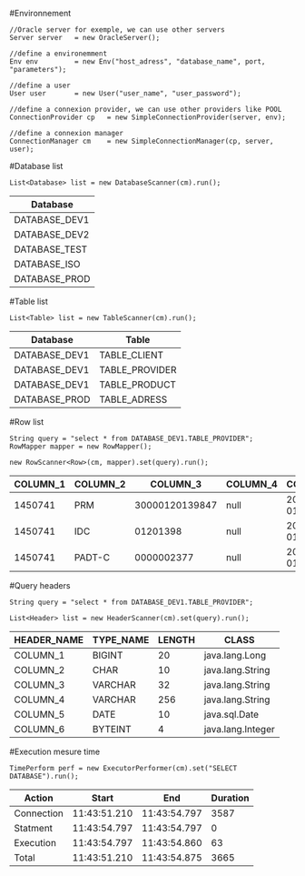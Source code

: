 #Environnement

	//Oracle server for exemple, we can use other servers
    Server server 	= new OracleServer(); 
    
    //define a environemment
	Env env 		= new Env("host_adress", "database_name", port, "parameters"); 
	
	//define a user
	User user 		= new User("user_name", "user_password");
	
	//define a connexion provider, we can use other providers like POOL
	ConnectionProvider cp	= new SimpleConnectionProvider(server, env);
	
	//define a connexion manager
	ConnectionManager cm 	= new SimpleConnectionManager(cp, server, user);

#Database list

	List<Database> list = new DatabaseScanner(cm).run();

|Database
|---------
|DATABASE_DEV1
|DATABASE_DEV2
|DATABASE_TEST
|DATABASE_ISO
|DATABASE_PROD

#Table list

	List<Table> list = new TableScanner(cm).run();

Database | Table
-------|---------
DATABASE_DEV1 | TABLE_CLIENT
DATABASE_DEV1 | TABLE_PROVIDER
DATABASE_DEV1 | TABLE_PRODUCT
DATABASE_PROD | TABLE_ADRESS


#Row list

	String query = "select * from DATABASE_DEV1.TABLE_PROVIDER";
	RowMapper mapper = new RowMapper();
	
	new RowScanner<Row>(cm, mapper).set(query).run();
	
COLUMN_1  |COLUMN_2 |COLUMN_3     |COLUMN_4 |COLUMN_5 |COLUMN_6
----------|---------|-------------|---------|---------|--------
1450741 |PRM    |30000120139847  |null |2004-05-01 |1
1450741 |IDC    |01201398        |null |2004-05-01 |1
1450741 |PADT-C |0000002377      |null |2004-05-01 |1

#Query headers

	String query = "select * from DATABASE_DEV1.TABLE_PROVIDER";
	
	List<Header> list = new HeaderScanner(cm).set(query).run();
	
HEADER_NAME |TYPE_NAME |LENGTH |CLASS |
-------|-------|-----|-----------------------------
COLUMN_1 |BIGINT     |20      |java.lang.Long     |
COLUMN_2 |CHAR       |10      |java.lang.String   |
COLUMN_3 |VARCHAR    |32      |java.lang.String   |
COLUMN_4 |VARCHAR    |256     |java.lang.String   |
COLUMN_5 |DATE       |10      |java.sql.Date      |
COLUMN_6 |BYTEINT    |4       |java.lang.Integer  |

	
#Execution mesure time

	TimePerform perf = new ExecutorPerformer(cm).set("SELECT DATABASE").run();

Action | Start | End | Duration
-------|-------|-----|-----------------------------
Connection  |11:43:51.210  |11:43:54.797  | 3587 
Statment    |11:43:54.797  |11:43:54.797  |    0 
Execution   |11:43:54.797  |11:43:54.860  |   63 
Total       |11:43:51.210  |11:43:54.875  | 3665  


